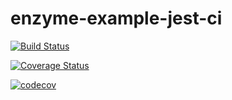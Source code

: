 # enzyme-example-jest-ci

[![Build Status](https://www.travis-ci.org/marcionicolau/enzyme-example-jest-ci.svg?branch=master)](https://www.travis-ci.org/marcionicolau/enzyme-example-jest-ci)

[![Coverage Status](https://coveralls.io/repos/github/marcionicolau/enzyme-example-jest-ci/badge.svg)](https://coveralls.io/github/marcionicolau/enzyme-example-jest-ci)

[![codecov](https://codecov.io/gh/marcionicolau/enzyme-example-jest-ci/branch/master/graph/badge.svg)](https://codecov.io/gh/marcionicolau/enzyme-example-jest-ci)
